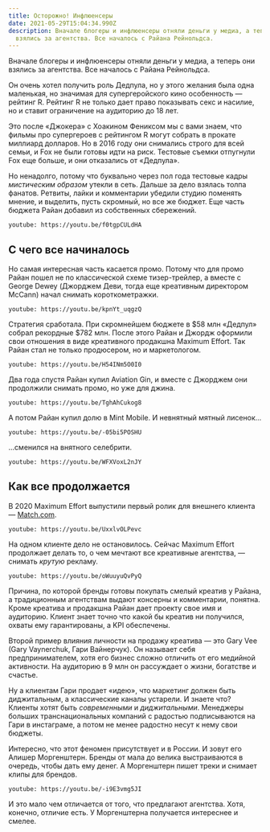 ```yaml
---
title: Осторожно! Инфлюенсеры
date: 2021-05-29T15:04:34.990Z
description: Вначале блогеры и инфлюенсеры отняли деньги у медиа, а теперь они
  взялись за агентства. Все началось с Райана Рейнольдса.
---
```

Вначале блогеры и инфлюенсеры отняли деньги у медиа, а теперь они взялись за агентства. Все началось с Райана Рейнольдса.

Он очень хотел получить роль Дедпула, но у этого желания была одна маленькая, но значимая для супергеройского кино особенность — рейтинг R. Рейтинг R не только дает право показывать секс и насилие, но и ставит ограничение на аудиторию до 18 лет.

Это после «Джокера» с Хоакином Фениксом мы с вами знаем, что фильмы про супергероев с рейтингом R могут собрать в прокате миллиард долларов. Но в 2016 году  они снимались строго для всей семьи, и Fox не были готовы идти на риск. Тестовые съемки отпугнули Fox еще больше, и они отказались от «Дедпула».

Но ненадолго, потому что буквально через пол года тестовые кадры *мистическим образом* утекли в сеть. Дальше за дело взялась толпа фанатов. Ретвиты, лайки и комментарии убедили студию поменять мнение, и выделить, пусть скромный, но все же бюджет. Еще часть бюджета Райан добавил из собственных сбережений.

`youtube: https://youtu.be/f0tgpCULdHA`

## С чего все начиналось

Но самая интересная часть касается промо. Потому что для промо Райан пошел не по классической схеме тизер-трейлер, а вместе с George Dewey (Джорджем Деви, тогда еще креативным директором McCann) начал снимать короткометражки.

`youtube: https://youtu.be/kpnYt_uqgzQ`

Стратегия сработала. При скромнейшем бюджете в $58 млн «Дедпул» собрал рекордные $782 млн. После этого Райан и Джордж оформили свои отношения в виде креативного продакшна Maximum Effort. Так Райан стал не только продюсером, но и маркетологом.

`youtube: https://youtu.be/H54INm5O0I0`

Два года спустя Райан купил Aviation Gin, и вместе с Джорджем они продолжили снимать промо, но уже для джина.

`youtube: https://youtu.be/TghAhCukog8`

А потом Райан купил долю в Mint Mobile. И невнятный мятный лисенок...

`youtube: https://youtu.be/-05bi5POSHU`

...сменился на внятного селебрити.

`youtube: https://youtu.be/WFXVoxL2nJY`

## Как все продолжается

В 2020 Maximum Effort выпустили первый ролик для внешнего клиента —
[Match.com](http://match.com/).

`youtube: https://youtu.be/UxxlvOLPevc`

На одном клиенте дело не остановилось. Сейчас Maximum Effort продолжает делать то, о чем мечтают все креативные агентства, — снимать *крутую* рекламу.

`youtube: https://youtu.be/oWuuyuQvPyQ`

Причина, по которой бренды готовы покупать смелый креатив у Райана, а традиционным агентствам выдают консерны и комментарии, понятна. Кроме креатива и продакшна Райан дает проекту свое имя и аудиторию. Клиент знает точно что какой бы креатив ни получился, охваты ему гарантированы, а KPI обеспечены.

Второй пример влияния личности на продажу креатива — это Gary Vee (Gary Vaynerchuk, Гари Вайнерчук). Он называет себя предпринимателем, хотя его бизнес сложно отличить от его медийной активности. На аудиторию в 9 млн он рассуждает о жизни, богатстве и счастье.

Ну а клиентам Гари продает «идею», что маркетинг должен быть диджитальным, а классические каналы устарели. И знаете что? Клиенты хотят быть *современными* и *диджитальными*. Менеджеры больших транснациональных компаний с радостью подписываются на Гари в инстаграме, а потом не менее радостно несут к нему свои бюджеты.

Интересно, что этот феномен присутствует и в России. И зовут его Алишер Моргенштерн. Бренды от мала до велика выстраиваются в очередь, чтобы дать ему денег. А Моргенштерн пишет треки и снимает клипы для брендов.

`youtube: https://youtu.be/-i9E3vmg5JI`

И это мало чем отличается от того, что предлагают агентства. Хотя, конечно, отличие есть. У Моргенштерна получается интереснее и смелее.